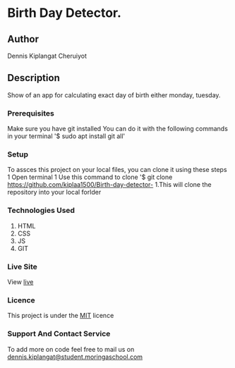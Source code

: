 # Birth Day Detector.
## Author
Dennis Kiplangat Cheruiyot 
## Description
Show of an app for calculating exact day of birth either monday, tuesday.
### Prerequisites
Make sure you have git installed 
You can do it with the following commands in your terminal
'$ sudo apt install git all'
### Setup
To assces this project on your local files, you can clone it using these steps 
1 Open terminal
1 Use this command to clone '$ git clone https://github.com/kiplaa1500/Birth-day-detector-
1.This will clone the repository into your local forlder 
### Technologies Used 
1. HTML
1. CSS
1. JS
1. GIT 
### Live Site 
View [live]()
### Licence
This project is under the [MIT](LICENCE) licence
### Support And Contact Service 
To add more on code feel free to mail us on 
dennis.kiplangat@student.moringaschool.com

